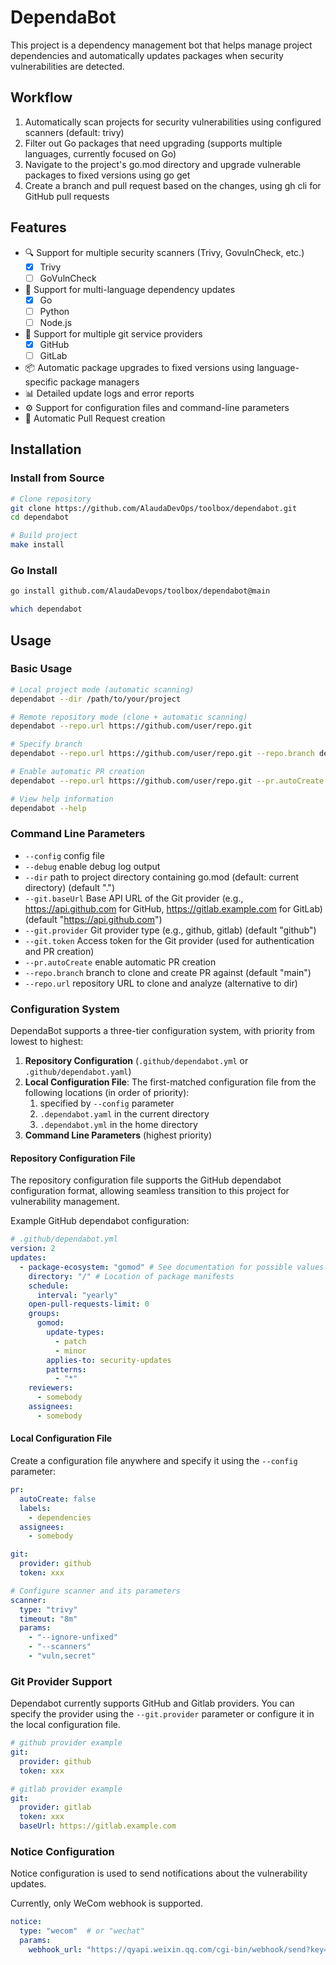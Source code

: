 # DependaBot

This project is a dependency management bot that helps manage project dependencies and automatically updates packages when security vulnerabilities are detected.

## Workflow

1. Automatically scan projects for security vulnerabilities using configured scanners (default: trivy)
2. Filter out Go packages that need upgrading (supports multiple languages, currently focused on Go)
3. Navigate to the project's go.mod directory and upgrade vulnerable packages to fixed versions using go get
4. Create a branch and pull request based on the changes, using gh cli for GitHub pull requests

## Features

- 🔍 Support for multiple security scanners (Trivy, GovulnCheck, etc.)
  - [x] Trivy
  - [ ] GoVulnCheck
- 🎯 Support for multi-language dependency updates
  - [x] Go
  - [ ] Python
  - [ ] Node.js
- 🔌 Support for multiple git service providers
  - [x] GitHub
  - [ ] GitLab
- 📦 Automatic package upgrades to fixed versions using language-specific package managers
- 📊 Detailed update logs and error reports
- ⚙️ Support for configuration files and command-line parameters
- 🌿 Automatic Pull Request creation

## Installation

### Install from Source

```bash
# Clone repository
git clone https://github.com/AlaudaDevOps/toolbox/dependabot.git
cd dependabot

# Build project
make install
```

### Go Install

```bash
go install github.com/AlaudaDevops/toolbox/dependabot@main

which dependabot
```

## Usage

### Basic Usage

```bash
# Local project mode (automatic scanning)
dependabot --dir /path/to/your/project

# Remote repository mode (clone + automatic scanning)
dependabot --repo.url https://github.com/user/repo.git

# Specify branch
dependabot --repo.url https://github.com/user/repo.git --repo.branch develop

# Enable automatic PR creation
dependabot --repo.url https://github.com/user/repo.git --pr.autoCreate

# View help information
dependabot --help
```

### Command Line Parameters

-  `--config`          config file
-  `--debug`           enable debug log output
-  `--dir`             path to project directory containing go.mod (default: current directory) (default ".")
-  `--git.baseUrl`     Base API URL of the Git provider (e.g., https://api.github.com for GitHub, https://gitlab.example.com for GitLab) (default "https://api.github.com")
-  `--git.provider`    Git provider type (e.g., github, gitlab) (default "github")
-  `--git.token`       Access token for the Git provider (used for authentication and PR creation)
-  `--pr.autoCreate`   enable automatic PR creation
-  `--repo.branch`     branch to clone and create PR against (default "main")
-  `--repo.url`        repository URL to clone and analyze (alternative to dir)

### Configuration System

DependaBot supports a three-tier configuration system, with priority from lowest to highest:

1. **Repository Configuration** (`.github/dependabot.yml` or `.github/dependabot.yaml`)
2. **Local Configuration File**: The first-matched configuration file from the following locations (in order of priority):
   1. specified by `--config` parameter
   2. `.dependabot.yaml` in the current directory
   3. `.dependabot.yml` in the home directory
3. **Command Line Parameters** (highest priority)

#### Repository Configuration File

The repository configuration file supports the GitHub dependabot configuration format, allowing seamless transition to this project for vulnerability management.

Example GitHub dependabot configuration:

```yaml
# .github/dependabot.yml
version: 2
updates:
  - package-ecosystem: "gomod" # See documentation for possible values
    directory: "/" # Location of package manifests
    schedule:
      interval: "yearly"
    open-pull-requests-limit: 0
    groups:
      gomod:
        update-types:
          - patch
          - minor
        applies-to: security-updates
        patterns:
          - "*"
    reviewers:
      - somebody
    assignees:
      - somebody
```

#### Local Configuration File

Create a configuration file anywhere and specify it using the `--config` parameter:

```yaml
pr:
  autoCreate: false
  labels:
    - dependencies
  assignees:
    - somebody

git:
  provider: github
  token: xxx

# Configure scanner and its parameters
scanner:
  type: "trivy"
  timeout: "8m"
  params:
    - "--ignore-unfixed"
    - "--scanners"
    - "vuln,secret"
```

### Git Provider Support

Dependabot currently supports GitHub and Gitlab providers. You can specify the provider using the `--git.provider` parameter or configure it in the local configuration file.


```yaml
# github provider example
git:
  provider: github
  token: xxx
```

```yaml
# gitlab provider example
git:
  provider: gitlab
  token: xxx
  baseUrl: https://gitlab.example.com
```

### Notice Configuration

Notice configuration is used to send notifications about the vulnerability updates.

Currently, only WeCom webhook is supported.

```yaml
notice:
  type: "wecom"  # or "wechat"
  params:
    webhook_url: "https://qyapi.weixin.qq.com/cgi-bin/webhook/send?key=YOUR_KEY"
```

